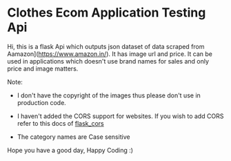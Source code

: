 # Clothes Ecom Application Testing Api #

Hi, this is a flask Api which outputs json dataset of data scraped from Aamazon](https://www.amazon.in/). It has image url and price. It can be used in applications which doesn't use brand names for sales and only price and image matters. 

Note: 
- I don't have the copyright of the images thus please don't use in production code.
- I haven't added the CORS support for websites. If you wish to add CORS refer to this docs of [flask_cors](https://flask-cors.readthedocs.io/en/latest/)

- The category names are Case sensitive

Hope you have a good day, Happy Coding :)